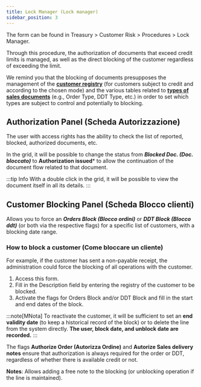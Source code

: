 ```yaml
---
title: Lock Manager (Lock manager)
sidebar_position: 3
---
```


The form can be found in Treasury > Customer Risk > Procedures > Lock Manager.

Through this procedure, the authorization of documents that exceed credit limits is managed, as well as the direct blocking of the customer regardless of exceeding the limit.

We remind you that the blocking of documents presupposes the management of the [**customer registry**](/docs/erp-home/registers/contacts/create-new-contact/accounting-data/customer-vendors-data/payments) (for customers subject to credit and according to the chosen mode) and the various tables related to [**types of sales documents**](/docs/configurations/tables/sales/sales-order-types) (e.g., Order Type, DDT Type, etc.) in order to set which types are subject to control and potentially to blocking.

## Authorization Panel (Scheda Autorizzazione)

The user with access rights has the ability to check the list of reported, blocked, authorized documents, etc.

In the grid, it will be possible to change the status from ***Blocked Doc. (Doc. bloccato)*** to **Authorization issued*** to allow the continuation of the document flow related to that document.

:::tip Info
With a double click in the grid, it will be possible to view the document itself in all its details.
:::

## Customer Blocking Panel (Scheda **Blocco clienti**)

Allows you to force an ***Orders Block (Blocco ordini)*** or ***DDT Block (Blocco ddt)*** (or both via the respective flags) for a specific list of customers, with a blocking date range.

### How to block a customer (Come bloccare un cliente)

For example, if the customer has sent a non-payable receipt, the administration could force the blocking of all operations with the customer.

1. Access this form.
2. Fill in the Description field by entering the registry of the customer to be blocked.
3. Activate the flags for Orders Block and/or DDT Block and fill in the start and end dates of the block.

:::note[MNota]
To reactivate the customer, it will be sufficient to set an **end validity date** (to keep a historical record of the block) or to delete the line from the system directly. 
**The user, block date, and unblock date are recorded.**
:::

The flags **Authorize Order (Autorizza Ordine)** and **Autorize Sales delivery notes** ensure that authorization is always required for the order or DDT, regardless of whether there is available credit or not.

**Notes**: Allows adding a free note to the blocking (or unblocking operation if the line is maintained).